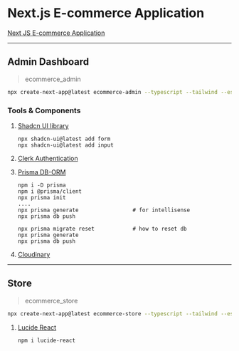 # Next.js E-commerce Application

[Next JS E-commerce Application](https://www.youtube.com/watch?v=5miHyP6lExg)

---
## Admin Dashboard
> ecommerce_admin
``` bash
npx create-next-app@latest ecommerce-admin --typescript --tailwind --eslint
```

### Tools & Components

1. [Shadcn UI library](https://ui.shadcn.com/docs)
    ```
    npx shadcn-ui@latest add form
    npx shadcn-ui@latest add input
    ```

2. [Clerk Authentication](https://clerk.com/)

3. [Prisma DB-ORM](https://www.prisma.io/)
    ```
    npm i -D prisma
    npm i @prisma/client
    npx prisma init
    ....
    npx prisma generate                 # for intellisense
    npx prisma db push

    npx prisma migrate reset            # how to reset db
    npx prisma generate
    npx prisma db push
    ```

4. [Cloudinary](https://cloudinary.com/)


---
## Store
> ecommerce_store
``` bash
npx create-next-app@latest ecommerce-store --typescript --tailwind --eslint
```

1. [Lucide React](https://lucide.dev/)
    ```
    npm i lucide-react
    ```
